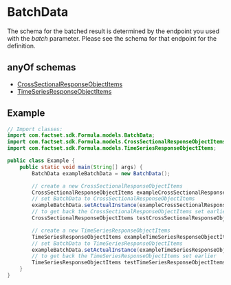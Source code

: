

# BatchData

The schema for the batched result is determined by the endpoint you used with the _batch_ parameter. Please see the schema for that endpoint for the definition. 

## anyOf schemas
* [CrossSectionalResponseObjectItems](CrossSectionalResponseObjectItems.md)
* [TimeSeriesResponseObjectItems](TimeSeriesResponseObjectItems.md)

## Example
```java
// Import classes:
import com.factset.sdk.Formula.models.BatchData;
import com.factset.sdk.Formula.models.CrossSectionalResponseObjectItems;
import com.factset.sdk.Formula.models.TimeSeriesResponseObjectItems;

public class Example {
    public static void main(String[] args) {
        BatchData exampleBatchData = new BatchData();

        // create a new CrossSectionalResponseObjectItems
        CrossSectionalResponseObjectItems exampleCrossSectionalResponseObjectItems = new CrossSectionalResponseObjectItems();
        // set BatchData to CrossSectionalResponseObjectItems
        exampleBatchData.setActualInstance(exampleCrossSectionalResponseObjectItems);
        // to get back the CrossSectionalResponseObjectItems set earlier
        CrossSectionalResponseObjectItems testCrossSectionalResponseObjectItems = (CrossSectionalResponseObjectItems) exampleBatchData.getActualInstance();

        // create a new TimeSeriesResponseObjectItems
        TimeSeriesResponseObjectItems exampleTimeSeriesResponseObjectItems = new TimeSeriesResponseObjectItems();
        // set BatchData to TimeSeriesResponseObjectItems
        exampleBatchData.setActualInstance(exampleTimeSeriesResponseObjectItems);
        // to get back the TimeSeriesResponseObjectItems set earlier
        TimeSeriesResponseObjectItems testTimeSeriesResponseObjectItems = (TimeSeriesResponseObjectItems) exampleBatchData.getActualInstance();
    }
}
```


